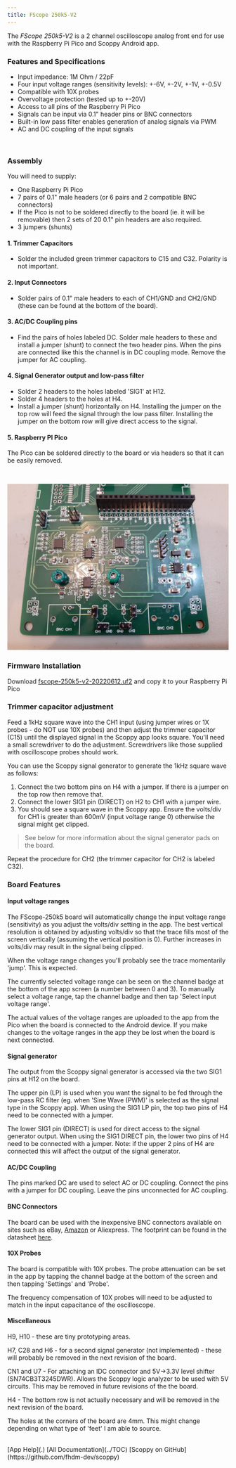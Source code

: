```yaml
---
title: FScope 250k5-V2
---
```


The _FScope 250k5-V2_ is a 2 channel oscilloscope analog front end for use with the Raspberry Pi Pico and Scoppy Android app.

### Features and Specifications
- Input impedance: 1M Ohm / 22pF
- Four input voltage ranges (sensitivity levels): +-6V, +-2V, +-1V, +-0.5V
- Compatible with 10X probes
- Overvoltage protection (tested up to +-20V)
- Access to all pins of the Raspberry Pi Pico
- Signals can be input via 0.1" header pins or BNC connectors
- Built-in low pass filter enables generation of analog signals via PWM 
- AC and DC coupling of the input signals
<br>

### Assembly

You will need to supply:
- One Raspberry Pi Pico
- 7 pairs of 0.1" male headers (or 6 pairs and 2 compatible BNC connectors)
- If the Pico is not to be soldered directly to the board (ie. it will be removable) then 
2 sets of 20 0.1" pin headers are also required.
- 3 jumpers (shunts)

#### 1. Trimmer Capacitors

- Solder the included green trimmer capacitors to C15 and C32. Polarity is not important.

#### 2. Input Connectors

- Solder pairs of 0.1" male headers to each of CH1/GND and CH2/GND (these can be found at the bottom of the board).

#### 3. AC/DC Coupling pins

- Find the pairs of holes labeled DC. Solder male headers to these and install a jumper (shunt) to connect the two header pins. When the pins are connected like this the channel is in DC coupling mode. Remove the jumper for AC coupling.

#### 4. Signal Generator output and low-pass filter

- Solder 2 headers to the holes labeled 'SIG1' at H12.
- Solder 4 headers to the holes at H4.
- Install a jumper (shunt) horizontally on H4.  Installing the jumper on the top row will feed the signal through the low pass filter. Installing the jumper on the bottom row will give direct access to the signal.   

#### 5. Raspberry PI Pico

The Pico can be soldered directly to the board or via headers so that it can be easily removed.

<br>

![fscope 250k5 v2 assembled](assets/img/fscope250k5-v2/fscope-250k5-v2-assembled.jpg)

### Firmware Installation

Download [fscope-250k5-v2-20220612.uf2](https://fhdm-dev.github.io/downloads/fscope-250k5-v2-20220612.uf2) and copy it to your Raspberry Pi Pico

### Trimmer capacitor adjustment
Feed a 1kHz square wave into the CH1 input (using jumper wires or 1X probes - do NOT use 10X probes) and then adjust the trimmer capacitor (C15) until the displayed signal in the Scoppy app looks square. You'll need a small screwdriver to do the adjustment. Screwdrivers like those supplied with oscilloscope probes should work.

You can use the Scoppy signal generator to generate the 1kHz square wave as follows:
1. Connect the two bottom pins on H4 with a jumper. If there is a jumper on the top row then remove that.
2. Connect the lower SIG1 pin (DIRECT) on H2 to CH1 with a jumper wire. 
3. You should see a square wave in the Scoppy app. Ensure the volts/div for CH1 is greater than 600mV (input voltage range 0) otherwise the signal might get clipped.
   
> See below for more information about the signal generator pads on the board.
   
Repeat the procedure for CH2 (the trimmer capacitor for CH2 is labeled C32).

### Board Features

#### Input voltage ranges

The FScope-250k5 board will automatically change the input voltage range (sensitivity) as you adjust the volts/div setting in the app. The best vertical resolution is
obtained by adjusting volts/div so that the trace fills most of the screen vertically (assuming the vertical position is 0). Further increases in volts/div
may result in the signal being clipped.
    
When the voltage range changes you'll probably see the trace momentarily 'jump'. This is expected.   
   
The currently selected voltage range can be seen on the channel badge at the bottom of the app screen (a number between 0 and 3). To manually select a voltage range, tap the channel badge and then tap 'Select input voltage range'.   
   
The actual values of the voltage ranges are uploaded to the app from the Pico when the board is connected to the Android device.
If you make changes to the voltage ranges in the app they be lost when the board is next connected. 

#### Signal generator

The output from the Scoppy signal generator is accessed via the two SIG1 pins at H12 on the board.
   
The upper pin (LP) is used when you want the signal to be fed through the low-pass RC filter (eg. when 'Sine Wave (PWM)' is selected as the signal type in the Scoppy app). When using the SIG1 LP pin, the top two pins of H4 need to be connected with a jumper.

The lower SIG1 pin (DIRECT) is used for direct access to the signal generator output.  When using the SIG1 DIRECT pin, the lower two pins of H4 need to be connected with a jumper. Note: if the upper 2 pins of H4 are connected this will affect the output of the signal generator. 

#### AC/DC Coupling

The pins marked DC are used to select AC or DC coupling. Connect the pins with a jumper for DC coupling. Leave the pins unconnected for AC coupling.

#### BNC Connectors

The board can be used with the inexpensive BNC connectors available on sites such as eBay, [Amazon](https://amzn.to/3HhM9zo) or Aliexpress. The footprint can be found in the datasheet [here](https://lcsc.com/product-detail/RF-Connectors-Coaxial-Connectors_dosinconn-DOSIN-801-0038_C709673.html).

#### 10X Probes

The board is compatible with 10X probes. The probe attenuation can be set in the app by tapping the channel badge at the bottom of the screen
and then tapping 'Settings' and 'Probe'.
   
The frequency compensation of 10X probes will need to be adjusted to match in the input capacitance of the oscilloscope.

#### Miscellaneous

H9, H10 - these are tiny prototyping areas.

H7, C28 and H6 - for a second signal generator (not implemented) - these will probably be removed in the next revision of the board.

CN1 and U7 - For attaching an IDC connector and 5V->3.3V level shifter (SN74CB3T3245DWR). Allows the Scoppy logic analyzer to be used with 5V circuits. This may be removed in future revisions of the the board.

H4 - The bottom row is not actually necessary and will be removed in the next revision of the board.

The holes at the corners of the board are 4mm. This might change depending on what type of 'feet' I am able to source.

<br>
[App Help](.)     
[All Documentation](../TOC)         
[Scoppy on GitHub](https://github.com/fhdm-dev/scoppy)
